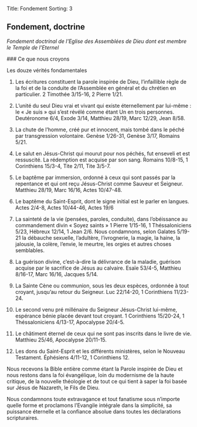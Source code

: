 Title: Fondement
Sorting: 3

Fondement, doctrine
-------------------

*Fondement doctrinal de l'Eglise des Assemblées de Dieu dont est membre le
Temple de l'Eternel*

### Ce que nous croyons

Les douze vérités fondamentales

 1. Les écritures constituent la parole inspirée de Dieu, l’infaillible règle
 de la foi et de la conduite de l’Assemblée en général et du chrétien en
 particulier. 2 Timothée 3/15-16, 2 Pierre 1/21.

 2. L’unité du seul Dieu vrai et vivant qui existe éternellement par lui-même :
 le « Je suis » qui s’est révélé comme étant Un en trois personnes. Deutéronome
 6/4, Exode 3/14, Matthieu 28/19, Marc 12/29, Jean 8/58.

 3. La chute de l’homme, créé pur et innocent, mais tombé dans le péché par
 transgression volontaire. Genèse 1/26-31, Genèse 3/17, Romains 5/21.

 4. Le salut en Jésus-Christ qui mourut pour nos péchés, fut enseveli et est
 ressuscité. La rédemption est acquise par son sang. Romains 10/8-15, 1
 Corinthiens 15/3-4, Tite 2/11, Tite 3/5-7.

 5. Le baptême par immersion, ordonné à ceux qui sont passés par la repentance
 et qui ont reçu Jésus-Christ comme Sauveur et Seigneur. Matthieu 28/19, Marc
 16/16, Actes 10/47-48.

 6. Le baptême du Saint-Esprit, dont le signe initial est le parler en langues.
 Actes 2/4-8, Actes 10/44-46, Actes 19/6

 7. La sainteté de la vie (pensées, paroles, conduite), dans l’obéissance au
 commandement divin « Soyez saints » 1 Pierre 1/15-16, 1 Théssaloniciens 5/23,
 Hébreux 12/14, 1 Jean 2/6. Nous condamnons, selon Galates 5/19-21 la débauche
 sexuelle, l’adultère, l’ivrognerie, la magie, la haine, la jalousie, la
 colère, l’envie, le meurtre, les orgies et autres choses semblables.

 8. La guérison divine, c’est-à-dire la délivrance de la maladie, guérison
 acquise par le sacrifice de Jésus au calvaire. Esaïe 53/4-5, Matthieu 8/16-17,
 Marc 16/16, Jacques 5/14.

 9. La Sainte Cène ou communion, sous les deux espèces, ordonnée à tout
 croyant, jusqu’au retour du Seigneur. Luc 22/14-20, 1 Corinthiens 11/23-24.

 10. Le second venu pré millénaire du Seigneur Jésus-Christ lui-même, espérance
 bénie placée devant tout croyant. 1 Corinthiens 15/20-24, 1 Théssaloniciens
 4/13-17, Apocalypse 20/4-5.

 11. Le châtiment éternel de ceux qui ne sont pas inscrits dans le livre de
 vie. Matthieu 25/46, Apocalypse 20/11-15.

 12. Les dons du Saint-Esprit et les différents ministères, selon le Nouveau
 Testament. Éphésiens 4/11-12, 1 Corinthiens 12.

Nous recevons la Bible entière comme étant la Parole inspirée de Dieu et nous
restons dans la foi évangélique, loin du modernisme de la haute critique, de la
nouvelle théologie et de tout ce qui tient à saper la foi basée sur Jésus de
Nazareth, le Fils de Dieu.

Nous condamnons toute extravagance et tout fanatisme sous n’importe quelle
forme et proclamons l’Evangile intégrale dans la simplicité, sa puissance
éternelle et la confiance absolue dans toutes les déclarations scripturaires.
